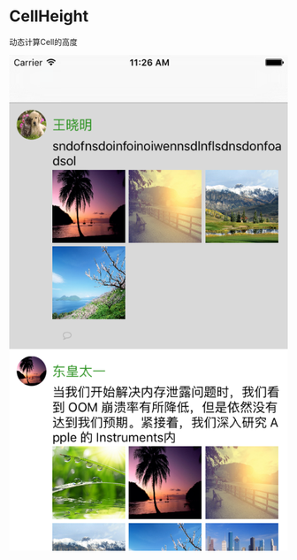 # CellHeight
动态计算Cell的高度

![image](https://github.com/914813666/CellHeight/blob/master/infoimg/Simulator%20Screen%20Shot%202015%E5%B9%B412%E6%9C%8817%E6%97%A5%20%E4%B8%8A%E5%8D%8811.26.02.png)
